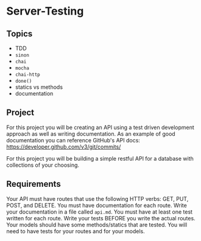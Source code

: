 # Server-Testing

## Topics

* TDD
* `sinon`
* `chai`
* `mocha`
* `chai-http`
* `done()`
* statics vs methods
* documentation

## Project

For this project you will be creating an API using a test driven development approach as well as writing documentation.  As an example of good documentation you can reference GitHub's API docs: https://developer.github.com/v3/git/commits/

For this project you will be building a simple restful API for a database with collections of your choosing.

## Requirements

Your API must have routes that use the following HTTP verbs: GET, PUT, POST, and DELETE.
You must have documentation for each route.  Write your documentation in a file called `api.md`.
You must have at least one test written for each route.  Write your tests BEFORE you write the actual routes.
Your models should have some methods/statics that are tested.
You will need to have tests for your routes and for your models.
